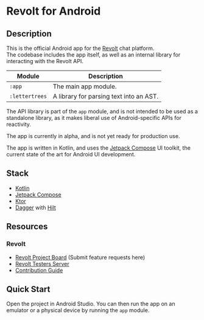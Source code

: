 # Revolt for Android

## Description

This is the official Android app for the [Revolt](https://revolt.chat) chat platform.  
The codebase includes the app itself, as well as an internal library for interacting with the Revolt
API.

| Module         | Description                             |
|----------------|-----------------------------------------|
| `:app`         | The main app module.                    |
| `:lettertrees` | A library for parsing text into an AST. |

The API library is part of the `app` module, and is not intended to be used as a standalone library,
as it makes liberal use of Android-specific APIs for reactivity.

The app is currently in alpha, and is not yet ready for production use.

The app is written in Kotlin, and uses
the [Jetpack Compose](https://developer.android.com/jetpack/compose) UI toolkit, the current state
of the art for Android UI development.

## Stack

- [Kotlin](https://kotlinlang.org/)
- [Jetpack Compose](https://developer.android.com/jetpack/compose)
- [Ktor](https://ktor.io/)
- [Dagger](https://dagger.dev/) with [Hilt](https://dagger.dev/hilt/)

## Resources

### Revolt

- [Revolt Project Board](https://github.com/revoltchat/revolt/discussions) (Submit feature requests
  here)
- [Revolt Testers Server](https://app.revolt.chat/invite/Testers)
- [Contribution Guide](https://developers.revolt.chat/contributing)

## Quick Start

Open the project in Android Studio. You can then run the app on an emulator or a physical device by
running the `app` module.
